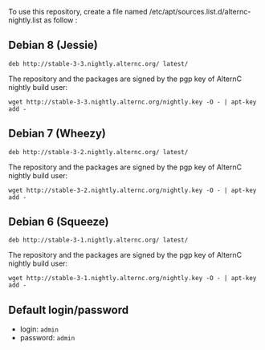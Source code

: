 To use this repository, create a file named /etc/apt/sources.list.d/alternc-nightly.list as follow :

## Debian 8 (Jessie)

```
deb http://stable-3-3.nightly.alternc.org/ latest/
```
The repository and the packages are signed by the pgp key of AlternC nightly build user:

```
wget http://stable-3-3.nightly.alternc.org/nightly.key -O - | apt-key add -
```

## Debian 7 (Wheezy)

```
deb http://stable-3-2.nightly.alternc.org/ latest/
```

The repository and the packages are signed by the pgp key of AlternC nightly build user:

```
wget http://stable-3-2.nightly.alternc.org/nightly.key -O - | apt-key add -
```

## Debian 6 (Squeeze)

```
deb http://stable-3-1.nightly.alternc.org/ latest/
```
The repository and the packages are signed by the pgp key of AlternC nightly build user:

```
wget http://stable-3-1.nightly.alternc.org/nightly.key -O - | apt-key add -
```
## Default login/password

* login: `admin`
* password: `admin`

